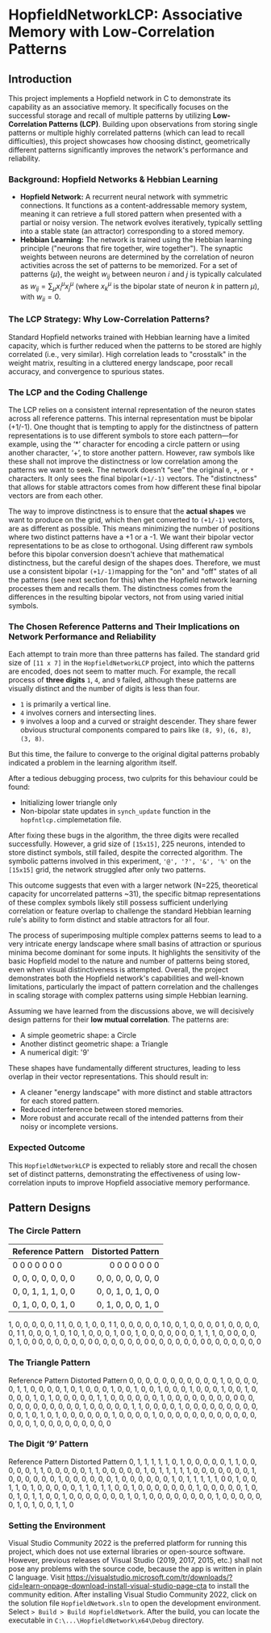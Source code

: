 # HopfieldNetworkLCP: Associative Memory with Low-Correlation Patterns

## Introduction
This project implements a Hopfield network in C to demonstrate its capability as an associative memory. It specifically focuses on the successful storage and recall of multiple patterns by utilizing **Low-Correlation Patterns (LCP)**.
Building upon observations from storing single patterns or multiple highly correlated patterns (which can lead to recall difficulties), this project showcases how choosing distinct, geometrically different patterns significantly improves the network's performance and reliability.
### Background: Hopfield Networks & Hebbian Learning
* **Hopfield Network:** A recurrent neural network with symmetric connections. It functions as a content-addressable memory system, meaning it can retrieve a full stored pattern when presented with a partial or noisy version. The network evolves iteratively, typically settling into a stable state (an attractor) corresponding to a stored memory.
* **Hebbian Learning:** The network is trained using the Hebbian learning principle ("neurons that fire together, wire together"). The synaptic weights between neurons are determined by the correlation of neuron activities across the set of patterns to be memorized. 
For a set of patterns $\{\mu\}$, the weight $w_{ij}$ between neuron $i$ and $j$ is typically calculated as $w_{ij} = \sum_{\mu} x_i^{\mu} x_j^{\mu}$ (where $x_k^{\mu}$ is the bipolar state of neuron $k$ in pattern $\mu$), with $w_{ii}=0$.

### The LCP Strategy: Why Low-Correlation Patterns?
Standard Hopfield networks trained with Hebbian learning have a limited capacity, which is further reduced when the patterns to be stored are highly correlated (i.e., very similar). High correlation leads to "crosstalk" in the weight matrix, resulting in a cluttered energy landscape, poor recall accuracy, and convergence to spurious states.

### The LCP and the Coding Challenge
The LCP relies on a consistent internal representation of the neuron states across all reference patterns. This internal representation must be bipolar (+1/-1). 
One thought that is tempting to apply for the distinctness of pattern representations is to use different symbols to store each pattern—for example, using the ‘*’ character for encoding a circle pattern or using another character, ‘+’, to store another pattern. However, raw symbols like these shall not improve the distinctness or low correlation among the patterns we want to seek. The network doesn’t “see” the original `0`, `+`, or `*` characters. It only sees the final bipolar`(+1/-1)` vectors. The "distinctness" that allows for stable attractors comes from how different these final bipolar vectors are from each other.

The way to improve distinctness is to ensure that the **actual shapes** we want to produce on the grid, which then get converted to `(+1/-1)` vectors, are as different as possible. This means minimizing the number of positions where two distinct patterns have a +1 or a -1. We want their bipolar vector representations to be as close to orthogonal. Using different raw symbols before this bipolar conversion doesn't achieve that mathematical distinctness, but the careful design of the shapes does. Therefore, we must use a consistent bipolar `(+1/-1)`mapping for the "on" and "off" states of all the patterns (see next section for this) when the Hopfield network learning processes them and recalls them. The distinctness comes from the differences in the resulting bipolar vectors, not from using varied initial symbols.


### The Chosen Reference Patterns and Their Implications on Network Performance and Reliability
Each attempt to train more than three patterns has failed. The standard grid size of `[11 x 7]` in the `HopfieldNetworkLCP` project, into which the patterns are encoded, does not seem to matter much. For example, the recall process of  **three digits**  `1`, `4`, and `9` failed, although these patterns are visually distinct and the number of digits is less than four.
* `1` is primarily a vertical line.
* `4` involves corners and intersecting lines.
* `9` involves a loop and a curved or straight descender. They share fewer obvious structural components compared to pairs like `(8, 9)`, `(6, 8)`, `(3, 8)`.

But this time, the failure to converge to the original digital patterns probably indicated a problem in the learning algorithm itself.

After a tedious debugging process, two culprits for this behaviour could be found:
* Initializing lower triangle only
* Non-bipolar state updates in `synch_update` function in the `hopfntlcp.c`implemetation file.

After fixing these bugs in the algorithm, the three digits were recalled successfully. 
However, a grid size of `[15x15]`, 225 neurons, intended to store distinct symbols, still failed, despite the corrected algorithm.  The symbolic patterns involved in this experiment, `'@', '?', '&', '%'` on the `[15x15]` grid, the network struggled after only two patterns. 

This outcome suggests that even with a larger network (N=225, theoretical capacity for uncorrelated patterns ~31), the specific bitmap representations of these complex symbols likely still possess sufficient underlying correlation or feature overlap to challenge the standard Hebbian learning rule's ability to form distinct and stable attractors for all four.

The process of superimposing multiple complex patterns seems to lead to a very intricate energy landscape where small basins of attraction or spurious minima become dominant for some inputs. It highlights the sensitivity of the basic Hopfield model to the nature and number of patterns being stored, even when visual distinctiveness is attempted.
Overall, the project demonstrates both the Hopfield network's capabilities and well-known limitations, particularly the impact of pattern correlation and the challenges in scaling storage with complex patterns using simple Hebbian learning.

Assuming we have learned from the discussions above, we will decisively design patterns for their **low mutual correlation**. The patterns are:
* A simple geometric shape: a Circle
* Another distinct geometric shape: a Triangle
 * A numerical digit: '9'

These shapes have fundamentally different structures, leading to less overlap in their vector representations. This should result in:
* A cleaner "energy landscape" with more distinct and stable attractors for each stored pattern.
* Reduced interference between stored memories.
* More robust and accurate recall of the intended patterns from their noisy or incomplete versions.

### Expected Outcome

This `HopfieldNetworkLCP` is expected to reliably store and recall the chosen set of distinct patterns, demonstrating the effectiveness of using low-correlation inputs to improve Hopfield associative memory performance.

## Pattern Designs
### The Circle Pattern ###

| Reference Pattern | Distorted Pattern |
|:---               |               ---:|
|0  0  0  0  0  0  0|0  0  0  0  0  0  0|
 0, 0, 0, 0, 0, 0, 0| 0, 0, 0, 0, 0, 0, 0
 0, 0, 1, 1, 1, 0, 0| 0, 0, 1, 0, 1, 0, 0
 0, 1, 0, 0, 0, 1, 0| 0, 1, 0, 0, 0, 1, 0
 1, 0, 0, 0, 0, 0, 1  1, 0, 0, 1, 0, 0, 1
 1, 0, 0, 0, 0, 0, 1  0, 0, 1, 0, 0, 0, 0
 1, 0, 0, 0, 0, 0, 1  1, 0, 0, 0, 1, 0, 1
 0, 1, 0, 0, 0, 1, 0  0, 1, 0, 0, 0, 0, 0
 0, 0, 1, 1, 1, 0, 0  0, 0, 0, 0, 1, 0, 0
 0, 0, 0, 0, 0, 0, 0  0, 0, 0, 0, 0, 0, 0
 0, 0, 0, 0, 0, 0, 0  0, 0, 0, 0, 0, 0, 0	

### The Triangle Pattern ###
Reference Pattern	Distorted Pattern
0, 0, 0, 0, 0, 0, 0,
0, 0, 0, 0, 1, 0, 0,
0, 0, 0, 1, 1, 0, 0,
0, 0, 1, 0, 1, 0, 0,
0, 1, 0, 0, 1, 0, 0,
1, 0, 0, 0, 1, 0, 0,
0, 1, 0, 0, 1, 0, 0,
0, 0, 1, 0, 1, 0, 0,
0, 0, 0, 1, 1, 0, 0,
0, 0, 0, 0, 1, 0, 0,
0, 0, 0, 0, 0, 0, 0	0, 0, 0, 0, 0, 0, 0,
0, 0, 0, 0, 1, 0, 0,
0, 0, 0, 1, 1, 0, 0,
0, 0, 1, 0, 0, 0, 0,
0, 0, 0, 0, 0, 0, 0,
1, 0, 1, 0, 1, 0, 0,
0, 0, 0, 0, 1, 0, 0,
0, 0, 1, 0, 0, 0, 0,
0, 0, 0, 0, 0, 0, 0,
0, 0, 0, 0, 1, 0, 0,
0, 0, 0, 0, 0, 0, 0



### The Digit ‘9’ Pattern ###
Reference Pattern	Distorted Pattern
0, 1, 1, 1, 1, 1, 0,
1, 0, 0, 0, 0, 0, 1,
1, 0, 0, 0, 0, 0, 1,
1, 0, 0, 0, 0, 0, 1,
1, 0, 0, 0, 0, 0, 1,
0, 1, 1, 1, 1, 1, 0,
0, 0, 0, 0, 0, 0, 1,
0, 0, 0, 0, 0, 0, 1,
0, 0, 0, 0, 0, 0, 1,
0, 0, 0, 0, 0, 0, 1,
0, 1, 1, 1, 1, 1, 0	0, 1, 0, 0, 1, 1, 0,
1, 0, 0, 0, 0, 0, 1,
1, 0, 1, 1, 0, 0, 1,
0, 0, 0, 0, 0, 0, 0,
1, 0, 0, 0, 0, 0, 1,
0, 0, 1, 0, 1, 1, 0,
0, 1, 0, 0, 0, 0, 0,
0, 0, 1, 0, 1, 0, 0,
0, 0, 0, 0, 0, 0, 1,
0, 0, 0, 0, 0, 0, 1,
0, 1, 0, 0, 1, 1, 0



### Setting the Environment
Visual Studio Community 2022 is the preferred platform for running this project, which does not use external libraries or open-source software. However, previous releases of Visual Studio (2019, 2017, 2015, etc.) shall not pose any problems with the source code, because the app is written in plain C language.
 Visit https://visualstudio.microsoft.com/tr/downloads/?cid=learn-onpage-download-install-visual-studio-page-cta to install the community edition.
After installing Visual Studio Community 2022, click on the solution file `HopfieldNetwork.sln` to open the development environment. 
Select `> Build > Build HopfieldNetwork`. After the build, you can locate the executable in `C:\...\HopfieldNetwork\x64\Debug` directory.
